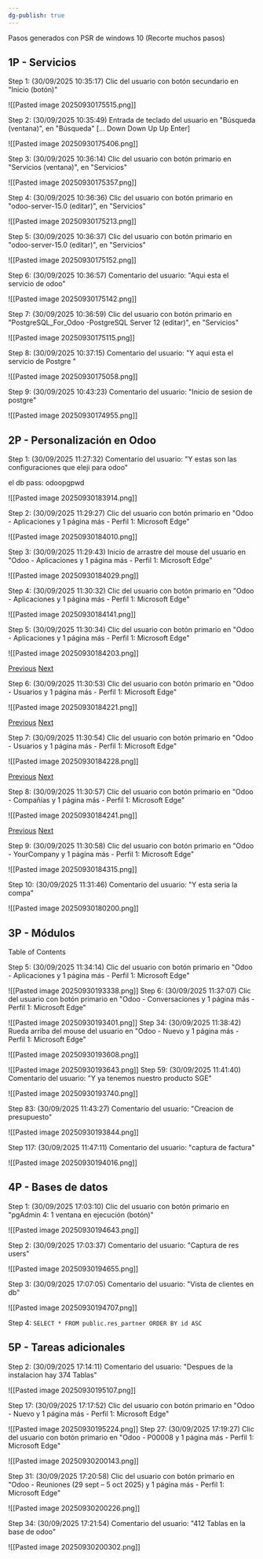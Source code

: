 ```yaml
---
dg-publish: true
---
```

Pasos generados con PSR de windows 10 (Recorte muchos pasos)

## 1P - Servicios

Step 1: (30/09/2025 10:35:17) Clic del usuario con botón secundario en "Inicio (botón)"

![[Pasted image 20250930175515.png]]  


Step 2: (30/09/2025 10:35:49) Entrada de teclado del usuario en "Búsqueda (ventana)", en "Búsqueda" [... Down Down Up Up Enter]

  

![[Pasted image 20250930175406.png]]  


Step 3: (30/09/2025 10:36:14) Clic del usuario con botón primario en "Servicios (ventana)", en "Servicios"

  

![[Pasted image 20250930175357.png]]  


Step 4: (30/09/2025 10:36:36) Clic del usuario con botón primario en "odoo-server-15.0 (editar)", en "Servicios"

  

![[Pasted image 20250930175213.png]]  



Step 5: (30/09/2025 10:36:37) Clic del usuario con botón primario en "odoo-server-15.0 (editar)", en "Servicios"

  

![[Pasted image 20250930175152.png]]  

Step 6: (30/09/2025 10:36:57) Comentario del usuario: "Aqui esta el servicio de odoo"

  

![[Pasted image 20250930175142.png]]  


Step 7: (30/09/2025 10:36:59) Clic del usuario con botón primario en "PostgreSQL_For_Odoo -PostgreSQL Server 12 (editar)", en "Servicios"

  

![[Pasted image 20250930175115.png]]  

Step 8: (30/09/2025 10:37:15) Comentario del usuario: "Y aqui esta el servicio de Postgre "

  

![[Pasted image 20250930175058.png]]  


Step 9: (30/09/2025 10:43:23) Comentario del usuario: "Inicio de sesion de postgre"

  

![[Pasted image 20250930174955.png]]  


## 2P - Personalización en Odoo 
  


Step 1: (30/09/2025 11:27:32) Comentario del usuario: "Y estas son las configuraciones que eleji para odoo"

el db pass: odoopgpwd
  

![[Pasted image 20250930183914.png]]  



Step 2: (30/09/2025 11:29:27) Clic del usuario con botón primario en "Odoo - Aplicaciones y 1 página más - Perfil 1: Microsoft Edge"

  

![[Pasted image 20250930184010.png]]  

Step 3: (30/09/2025 11:29:43) Inicio de arrastre del mouse del usuario en "Odoo - Aplicaciones y 1 página más - Perfil 1: Microsoft Edge"

  

![[Pasted image 20250930184029.png]]  


Step 4: (30/09/2025 11:30:32) Clic del usuario con botón primario en "Odoo - Aplicaciones y 1 página más - Perfil 1: Microsoft Edge"

  

![[Pasted image 20250930184141.png]]  


Step 5: (30/09/2025 11:30:34) Clic del usuario con botón primario en "Odoo - Aplicaciones y 1 página más - Perfil 1: Microsoft Edge"

  

![[Pasted image 20250930184203.png]]  

[Previous](#Top_of_index_html) [Next](#page_18)

Step 6: (30/09/2025 11:30:53) Clic del usuario con botón primario en "Odoo - Usuarios y 1 página más - Perfil 1: Microsoft Edge"

  

![[Pasted image 20250930184221.png]]  

[Previous](#Top_of_index_html) [Next](#page_19)

Step 7: (30/09/2025 11:30:54) Clic del usuario con botón primario en "Odoo - Usuarios y 1 página más - Perfil 1: Microsoft Edge"

  

![[Pasted image 20250930184228.png]]  

[Previous](#Top_of_index_html) [Next](#page_20)

Step 8: (30/09/2025 11:30:57) Clic del usuario con botón primario en "Odoo - Compañías y 1 página más - Perfil 1: Microsoft Edge"

  

![[Pasted image 20250930184241.png]]  

[Previous](#Top_of_index_html) [Next](#page_21)

Step 9: (30/09/2025 11:30:58) Clic del usuario con botón primario en "Odoo - YourCompany y 1 página más - Perfil 1: Microsoft Edge"

  

![[Pasted image 20250930184315.png]]  


Step 10: (30/09/2025 11:31:46) Comentario del usuario: "Y esta seria la compa"

  

![[Pasted image 20250930180200.png]]  

## 3P - Módulos
Table of Contents

Step 5: (30/09/2025 11:34:14) Clic del usuario con botón primario en "Odoo - Aplicaciones y 1 página más - Perfil 1: Microsoft Edge"

![[Pasted image 20250930193338.png]]
Step 6: (30/09/2025 11:37:07) Clic del usuario con botón primario en "Odoo - Conversaciones y 1 página más - Perfil 1: Microsoft Edge"

![[Pasted image 20250930193401.png]]
Step 34: (30/09/2025 11:38:42) Rueda arriba del mouse del usuario en "Odoo - Nuevo y 1 página más - Perfil 1: Microsoft Edge"

  

![[Pasted image 20250930193608.png]]

![[Pasted image 20250930193643.png]]
Step 59: (30/09/2025 11:41:40) Comentario del usuario: "Y ya tenemos nuestro producto SGE"

  

![[Pasted image 20250930193740.png]]

Step 83: (30/09/2025 11:43:27) Comentario del usuario: "Creacion de presupuesto"

  

![[Pasted image 20250930193844.png]]

Step 117: (30/09/2025 11:47:11) Comentario del usuario: "captura de factura"

  

![[Pasted image 20250930194016.png]]

## 4P - Bases de datos
Step 1: (30/09/2025 17:03:10) Clic del usuario con botón primario en "pgAdmin 4: 1 ventana en ejecución (botón)"

![[Pasted image 20250930194643.png]]  

  
Step 2: (30/09/2025 17:03:37) Comentario del usuario: "Captura de res users"

![[Pasted image 20250930194655.png]]  

Step 3: (30/09/2025 17:07:05) Comentario del usuario: "Vista de clientes en db"

  

![[Pasted image 20250930194707.png]]  


Step 4: 
`SELECT * FROM public.res_partner ORDER BY id ASC`
  

## 5P - Tareas adicionales
Step 2: (30/09/2025 17:14:11) Comentario del usuario: "Despues de la instalacion hay 374 Tablas"

![[Pasted image 20250930195107.png]]

Step 17: (30/09/2025 17:17:52) Clic del usuario con botón primario en "Odoo - Nuevo y 1 página más - Perfil 1: Microsoft Edge"

  

![[Pasted image 20250930195224.png]]
Step 27: (30/09/2025 17:19:27) Clic del usuario con botón primario en "Odoo - P00008 y 1 página más - Perfil 1: Microsoft Edge"

  

![[Pasted image 20250930200143.png]]

Step 31: (30/09/2025 17:20:58) Clic del usuario con botón primario en "Odoo - Reuniones (29 sept – 5 oct 2025) y 1 página más - Perfil 1: Microsoft Edge"

  

![[Pasted image 20250930200226.png]]

Step 34: (30/09/2025 17:21:54) Comentario del usuario: "412 Tablas en la base de odoo"

  

![[Pasted image 20250930200302.png]]

